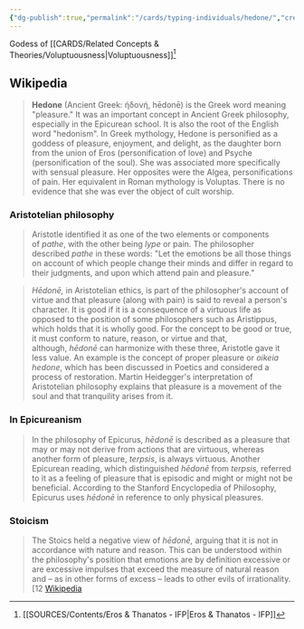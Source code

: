 ```yaml
---
{"dg-publish":true,"permalink":"/cards/typing-individuals/hedone/","created":"2023-01-21T15:02:22.674+01:00","updated":"2023-03-08T10:04:30.531+01:00"}
---
```



Godess of [[CARDS/Related Concepts & Theories/Voluptuousness\|Voluptuousness]][^1]

## Wikipedia 

> **Hedone** (Ancient Greek: ἡδονή, hēdonē) is the Greek word meaning "pleasure." It was an important concept in Ancient Greek philosophy, especially in the Epicurean school. It is also the root of the English word "hedonism". 
> In Greek mythology, Hedone is personified as a goddess of pleasure, enjoyment, and delight, as the daughter born from the union of Eros (personification of love) and Psyche (personification of the soul). She was associated more specifically with sensual pleasure. Her opposites were the Algea, personifications of pain. Her equivalent in Roman mythology is Voluptas. There is no evidence that she was ever the object of cult worship.
### Aristotelian philosophy
> Aristotle identified it as one of the two elements or components of _pathe_, with the other being _lype_ or pain. The philosopher described _pathe_ in these words: "Let the emotions be all those things on account of which people change their minds and differ in regard to their judgments, and upon which attend pain and pleasure."

>_Hēdonē,_ in Aristotelian ethics, is part of the philosopher's account of virtue and that pleasure (along with pain) is said to reveal a person's character. It is good if it is a consequence of a virtuous life as opposed to the position of some philosophers such as Aristippus, which holds that it is wholly good. For the concept to be good or true, it must conform to nature, reason, or virtue and that, although, _hēdonē_ can harmonize with these three, Aristotle gave it less value. An example is the concept of proper pleasure or _oikeia hedone_, which has been discussed in Poetics and considered a process of restoration. Martin Heidegger's interpretation of Aristotelian philosophy explains that pleasure is a movement of the soul and that tranquility arises from it.

### In Epicureanism
> In the philosophy of Epicurus, _hēdonē_ is described as a pleasure that may or may not derive from actions that are virtuous, whereas another form of pleasure, _terpsis_, is always virtuous. Another Epicurean reading, which distinguished _hēdonē_ from _terpsis,_ referred to it as a feeling of pleasure that is episodic and might or might not be beneficial. According to the Stanford Encyclopedia of Philosophy, Epicurus uses _hēdonē_ in reference to only physical pleasures.

### Stoicism
> The Stoics held a negative view of _hēdonē,_ arguing that it is not in accordance with nature and reason. This can be understood within the philosophy's position that emotions are by definition excessive or are excessive impulses that exceed the measure of natural reason and – as in other forms of excess – leads to other evils of irrationality.[12
> [Wikipedia](https://en.wikipedia.org/wiki/Hedone)

[^1]: [[SOURCES/Contents/Eros & Thanatos - IFP\|Eros & Thanatos - IFP]]
